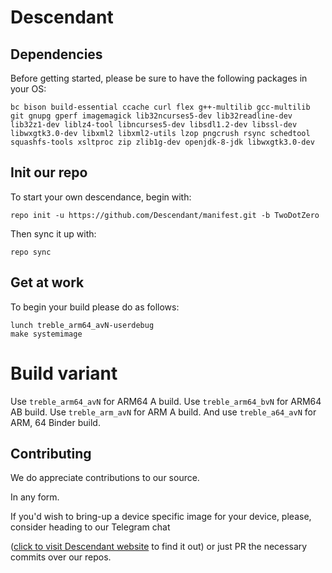 # Descendant 

## Dependencies
Before getting started, please be sure to have the following packages in your OS:

```bc bison build-essential ccache curl flex g++-multilib gcc-multilib git gnupg gperf imagemagick lib32ncurses5-dev lib32readline-dev lib32z1-dev liblz4-tool libncurses5-dev libsdl1.2-dev libssl-dev libwxgtk3.0-dev libxml2 libxml2-utils lzop pngcrush rsync schedtool squashfs-tools xsltproc zip zlib1g-dev openjdk-8-jdk libwxgtk3.0-dev```

## Init our repo
To start your own descendance, begin with:

```repo init -u https://github.com/Descendant/manifest.git -b TwoDotZero```

Then sync it up with:

```repo sync```

## Get at work 
To begin your build please do as follows:

```. build/envsetup.sh 
lunch treble_arm64_avN-userdebug
make systemimage
```
# Build variant
Use ```treble_arm64_avN``` for ARM64 A build. 
Use ```treble_arm64_bvN``` for ARM64 AB build. 
Use ```treble_arm_avN``` for ARM A build. 
And use ```treble_a64_avN``` for ARM, 64 Binder build.

## Contributing 
We do appreciate contributions to our source. 

In any form. 

If you'd wish to bring-up a device specific image for your device, please, consider heading to our Telegram chat

([click to visit Descendant website](https://descendant.me/) to find it out) or just PR the necessary commits over our repos.
